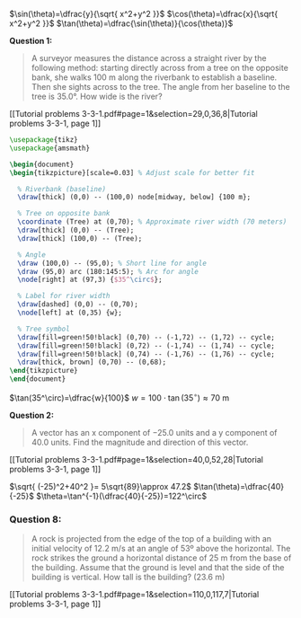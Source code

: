 $\sin(\theta)=\dfrac{y}{\sqrt{ x^2+y^2 }}$
$\cos(\theta)=\dfrac{x}{\sqrt{ x^2+y^2 }}$
$\tan(\theta)=\dfrac{\sin(\theta)}{\cos(\theta)}$


**Question 1:**
> A surveyor measures the distance across a straight river by the following method: starting directly across from a tree on the opposite bank, she walks 100 m along the riverbank to establish a baseline. Then she sights across to the tree. The angle from her baseline to the tree is 35.0°. How wide is the river?

[[Tutorial problems 3-3-1.pdf#page=1&selection=29,0,36,8|Tutorial problems 3-3-1, page 1]]

```tikz
\usepackage{tikz}
\usepackage{amsmath}

\begin{document}
\begin{tikzpicture}[scale=0.03] % Adjust scale for better fit

  % Riverbank (baseline)
  \draw[thick] (0,0) -- (100,0) node[midway, below] {100 m};

  % Tree on opposite bank
  \coordinate (Tree) at (0,70); % Approximate river width (70 meters)
  \draw[thick] (0,0) -- (Tree);
  \draw[thick] (100,0) -- (Tree);

  % Angle
  \draw (100,0) -- (95,0); % Short line for angle
  \draw (95,0) arc (180:145:5); % Arc for angle
  \node[right] at (97,3) {$35^\circ$};

  % Label for river width
  \draw[dashed] (0,0) -- (0,70);
  \node[left] at (0,35) {w};

  % Tree symbol
  \draw[fill=green!50!black] (0,70) -- (-1,72) -- (1,72) -- cycle;
  \draw[fill=green!50!black] (0,72) -- (-1,74) -- (1,74) -- cycle;
  \draw[fill=green!50!black] (0,74) -- (-1,76) -- (1,76) -- cycle;
  \draw[thick, brown] (0,70) -- (0,68);
\end{tikzpicture}
\end{document}
```

$\tan(35^\circ)=\dfrac{w}{100}$
$w=100\cdot \tan(35^\circ)\approx70\text{ m}$

**Question 2:**
> A vector has an x component of −25.0 units and a y component of 40.0 units. Find the magnitude and direction of this vector.

[[Tutorial problems 3-3-1.pdf#page=1&selection=40,0,52,28|Tutorial problems 3-3-1, page 1]]

$\sqrt{ (-25)^2+40^2 }= 5\sqrt{89}\approx 47.2$
$\tan(\theta)=\dfrac{40}{-25}$
$\theta=\tan^{-1}(\dfrac{40}{-25})=122^\circ$

### Question 8:
>  A rock is projected from the edge of the top of a building with an initial velocity of 12.2 m/s at an angle of 53º above the horizontal. The rock strikes the ground a horizontal distance of 25 m from the base of the building. Assume that the ground is level and that the side of the building is vertical. How tall is the building? (23.6 m)

[[Tutorial problems 3-3-1.pdf#page=1&selection=110,0,117,7|Tutorial problems 3-3-1, page 1]]